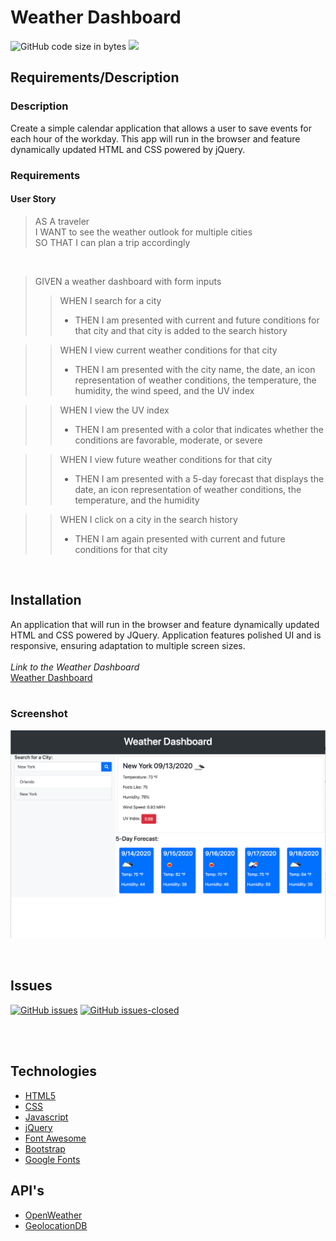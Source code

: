 # Weather Dashboard
![GitHub code size in bytes](https://img.shields.io/github/languages/code-size/fondofhats/weather-dashboard)
![](https://img.badgesize.io/fondofhats/weather-dashboard/master/api/index.js.svg)

## Requirements/Description
### Description
Create a simple calendar application that allows a user to save events for each hour of the workday. This app will run in the browser and feature dynamically updated HTML and CSS powered by jQuery.
<br>
### Requirements
#### User Story
>AS A traveler<br>
I WANT to see the weather outlook for multiple cities<br>
SO THAT I can plan a trip accordingly<br>
<br>

>GIVEN a weather dashboard with form inputs
>>WHEN I search for a city<br>
>> + THEN I am presented with current and future conditions for that city and that city is added to the search history<br>

>>WHEN I view current weather conditions for that city<br>
>> + THEN I am presented with the city name, the date, an icon representation of weather conditions, the temperature, the humidity, the wind speed, and the UV index<br>

>>WHEN I view the UV index<br>
>> + THEN I am presented with a color that indicates whether the conditions are favorable, moderate, or severe<br>

>>WHEN I view future weather conditions for that city<br>
>> + THEN I am presented with a 5-day forecast that displays the date, an icon representation of weather conditions, the temperature, and the humidity<br>

>>WHEN I click on a city in the search history <br>
>> + THEN I am again presented with current and future conditions for that city<br>

<br>

## Installation

An application that will run in the browser and feature dynamically updated HTML and CSS powered by JQuery. Application features polished UI and is responsive, ensuring adaptation to multiple screen sizes.
<br>
<br>
*Link to the Weather Dashboard* <br>
[Weather Dashboard](https://fondofhats.github.io/weather-dashboard/)
<br>
<br>
### Screenshot

![Weather Dashboard](https://raw.githubusercontent.com/fondofhats/weather-dashboard/master/weather-dashboard.png)

<br>

<!--
## Version
[![Version](https://badge.fury.io/gh/fondofhats%2weather-dashboard.svg)](https://badge.fury.io/gh/fondofhats%2weather-dashboard)
[![GitHub version](https://badge.fury.io/gh/fondofhats%2Fbadges.svg)](http://badge.fury.io/gh/fondofhats%2weather-dashboard)
-->

## Issues
[![GitHub issues](https://img.shields.io/github/issues/fondofhats/weather-dashboard.svg)](https://GitHub.com/fondofhats/weather-dashboard/issues/)
[![GitHub issues-closed](https://img.shields.io/github/issues-closed/fondofhats/weather-dashboard.svg)](https://GitHub.com/fondofhats/weather-dashboard/issues?q=is%3Aissue+is%3Aclosed)

<br>
<br>


## Technologies

* [HTML5](https://developer.mozilla.org/en-US/docs/Web/Guide/HTML/HTML5)
* [CSS](https://developer.mozilla.org/en-US/docs/Web/CSS)
* [Javascript](https://developer.mozilla.org/en-US/docs/Web/JavaScript)
* [jQuery](https://jquery.com/)
* [Font Awesome](https://fontawesome.com/)
* [Bootstrap](https://getbootstrap.com/)
* [Google Fonts](https://fonts.google.com/)

## API's
* [OpenWeather](https://openweathermap.org/api)
* [GeolocationDB](https://geolocation-db.com)

